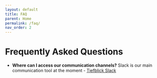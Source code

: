 ```yaml
---
layout: default
title: FAQ
parent: Home
permalink: /faq/
nav_order: 2
---
```


<h1>Frequently Asked Questions</h1>
<ul>
<li><b>Where can I access our communication channels?</b> Slack is our main communication tool at the moment - <a href="https://tiefblickstudio.slack.com/" target="_blank">Tiefblick Slack</a></li>
</ul>